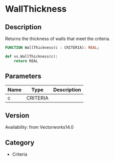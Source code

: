 # WallThickness

## Description
Returns the thickness of walls that meet the criteria.

```pascal
FUNCTION WallThickness(c : CRITERIA): REAL;
```

```python
def vs.WallThickness(c):
    return REAL
```

## Parameters
|Name|Type|Description|
|---|---|---|
|c|CRITERIA|   |

## Version
Availability: from Vectorworks14.0

## Category
* Criteria

